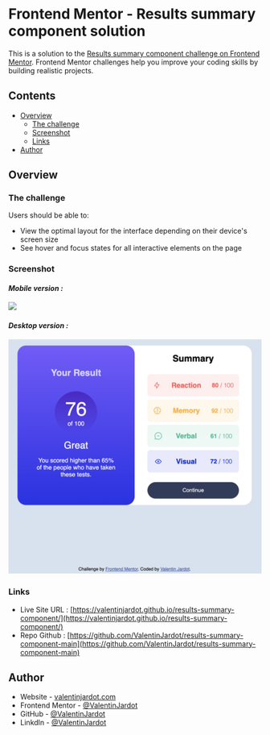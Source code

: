 # Frontend Mentor - Results summary component solution

This is a solution to the [Results summary component challenge on Frontend Mentor](https://www.frontendmentor.io/challenges/results-summary-component-CE_K6s0maV/hub). Frontend Mentor challenges help you improve your coding skills by building realistic projects. 

## Contents

- [Overview](#overview)
  - [The challenge](#the-challenge)
  - [Screenshot](#screenshot)
  - [Links](#links)
- [Author](#author)

## Overview

### The challenge

Users should be able to:

- View the optimal layout for the interface depending on their device's screen size
- See hover and focus states for all interactive elements on the page

### Screenshot

#### *Mobile version :*
![](./assets/tools/mobile.png)

#### *Desktop version :*
![](./assets/tools/desktop.png)

### Links

- Live Site URL : [https://valentinjardot.github.io/results-summary-component/](https://valentinjardot.github.io/results-summary-component/)
- Repo Github : [https://github.com/ValentinJardot/results-summary-component-main](https://github.com/ValentinJardot/results-summary-component-main)

## Author

- Website - [valentinjardot.com](http://valentinjardot.com/)
- Frontend Mentor - [@ValentinJardot](https://www.frontendmentor.io/profile/ValentinJardot)
- GitHub - [@ValentinJardot](https://github.com/ValentinJardot)
- LinkdIn - [@ValentinJardot](https://www.linkedin.com/in/valentin-jardot/)
